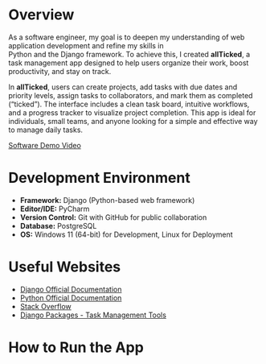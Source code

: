 # Overview

As a software engineer, my goal is to deepen my understanding of web application development and refine my skills in  
Python and the Django framework. To achieve this, I created **allTicked**, a task management app designed to help users organize their work, boost productivity, and stay on track.

In **allTicked**, users can create projects, add tasks with due dates and priority levels, assign tasks to collaborators, and mark them as completed (“ticked”). The interface includes a clean task board, intuitive workflows, and a progress tracker to visualize project completion. This app is ideal for individuals, small teams, and anyone looking for a simple and effective way to manage daily tasks.

[Software Demo Video](https://www.youtube.com/watch?v=KSh52jCo-3U)

# Development Environment

* **Framework:** Django (Python-based web framework)
* **Editor/IDE:** PyCharm
* **Version Control:** Git with GitHub for public collaboration
* **Database:** PostgreSQL
* **OS:** Windows 11 (64-bit) for Development, Linux for Deployment

# Useful Websites

* [Django Official Documentation](https://docs.djangoproject.com/)
* [Python Official Documentation](https://docs.python.org/3/)
* [Stack Overflow](https://stackoverflow.com/)
* [Django Packages - Task Management Tools](https://djangopackages.org/grids/g/task-management/)

# How to Run the App


